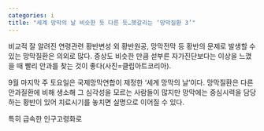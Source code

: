 ```yaml
---
categories: i
title: "세계 망막의 날 비슷한 듯 다른 듯…헷갈리는 ‘망막질환 3’"
---
```

비교적 잘 알려진 연령관련 황반변성 외 황반원공, 망막전막 등 황반의 문제로 발생할 수 있는 망막질환은 의외로 많다. 증상도 비슷한 만큼 섣부른 자가진단보다는 이상을 느꼈을 때 빨리 안과를 찾는 것이 좋다(사진=클립아트코리아).&nbsp;&nbsp;



9월 마지막 주 토요일은 국제망막연합이 제정한 &lsquo;세계 망막의 날&rsquo;이다. 망막질환은 다른 안과질환에 비해 생소해 그 심각성을 모르는 사람들이 많지만 망막에는 중심시력을 담당하는 황반이 있어 치료시기를 놓치면 실명으로 이어질 수 있다.

특히 급속한 인구고령화로 